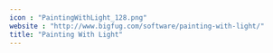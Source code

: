 ```yaml
---
icon : "PaintingWithLight_128.png"
website : "http://www.bigfug.com/software/painting-with-light/"
title: "Painting With Light"
---
```

